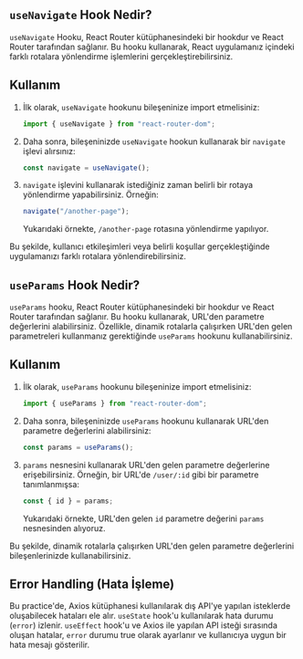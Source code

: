 ## `useNavigate` Hook Nedir?

`useNavigate` Hooku, React Router kütüphanesindeki bir hookdur ve React Router tarafından sağlanır. Bu hooku kullanarak, React uygulamanız içindeki farklı rotalara yönlendirme işlemlerini gerçekleştirebilirsiniz.

## Kullanım

1. İlk olarak, `useNavigate` hookunu bileşeninize import etmelisiniz:

    ```javascript
    import { useNavigate } from "react-router-dom";
    ```

2. Daha sonra, bileşeninizde `useNavigate` hookun kullanarak bir `navigate` işlevi alırsınız:

    ```javascript
    const navigate = useNavigate();
    ```

3. `navigate` işlevini kullanarak istediğiniz zaman belirli bir rotaya yönlendirme yapabilirsiniz. Örneğin:

    ```javascript
    navigate("/another-page");
    ```

    Yukarıdaki örnekte, `/another-page` rotasına yönlendirme yapılıyor.

Bu şekilde, kullanıcı etkileşimleri veya belirli koşullar gerçekleştiğinde uygulamanızı farklı rotalara yönlendirebilirsiniz.


## `useParams` Hook Nedir?

`useParams` hooku, React Router kütüphanesindeki bir hookdur ve React Router tarafından sağlanır. Bu hooku kullanarak, URL'den parametre değerlerini alabilirsiniz. Özellikle, dinamik rotalarla çalışırken URL'den gelen parametreleri kullanmanız gerektiğinde `useParams` hookunu kullanabilirsiniz.

## Kullanım

1. İlk olarak, `useParams` hookunu bileşeninize import etmelisiniz:

    ```javascript
    import { useParams } from "react-router-dom";
    ```

2. Daha sonra, bileşeninizde `useParams` hookunu kullanarak URL'den parametre değerlerini alabilirsiniz:

    ```javascript
    const params = useParams();
    ```

3. `params` nesnesini kullanarak URL'den gelen parametre değerlerine erişebilirsiniz. Örneğin, bir URL'de `/user/:id` gibi bir parametre tanımlanmışsa:

    ```javascript
    const { id } = params;
    ```

    Yukarıdaki örnekte, URL'den gelen `id` parametre değerini `params` nesnesinden alıyoruz.

Bu şekilde, dinamik rotalarla çalışırken URL'den gelen parametre değerlerini bileşenlerinizde kullanabilirsiniz.


## Error Handling (Hata İşleme)

Bu practice'de, Axios kütüphanesi kullanılarak dış API'ye yapılan isteklerde oluşabilecek hataları ele alır. `useState` hook'u kullanılarak hata durumu (`error`) izlenir. `useEffect` hook'u ve Axios ile yapılan API isteği sırasında oluşan hatalar, `error` durumu true olarak ayarlanır ve kullanıcıya uygun bir hata mesajı gösterilir.
